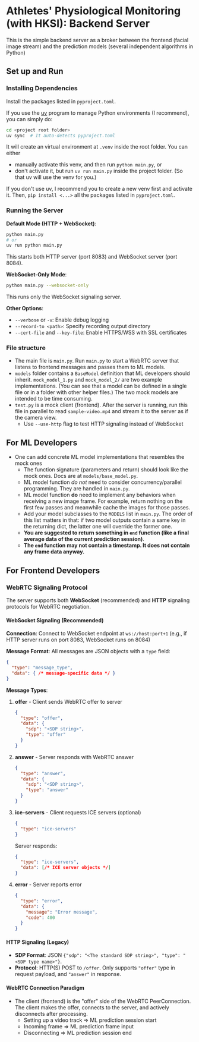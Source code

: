 # Athletes' Physiological Monitoring (with HKSI): Backend Server

This is the simple backend server as a broker between the frontend (facial image stream) and the prediction models (several independent algorithms in Python)

## Set up and Run

### Installing Dependencies

Install the packages listed in `pyproject.toml`.

If you use the [uv](https://docs.astral.sh/uv/guides/projects/) program to manage Python environments (I recommend), you can simply do:
```bash
cd <project root folder>
uv sync  # It auto-detects pyproject.toml
```

It will create an virtual environment at `.venv` inside the root folder. You can either
* manually activate this venv, and then run `python main.py`, or
* don't activate it, but run `uv run main.py` inside the project folder. (So that uv will use the venv for you.)

If you don't use uv, I recommend you to create a new venv first and activate it.
Then, `pip install <...>` all the packages listed in `pyproject.toml`.

### Running the Server

**Default Mode (HTTP + WebSocket)**:
```bash
python main.py
# or
uv run python main.py
```
This starts both HTTP server (port 8083) and WebSocket server (port 8084).

**WebSocket-Only Mode**:
```bash
python main.py --websocket-only
```
This runs only the WebSocket signaling server.

**Other Options**:
- `--verbose` or `-v`: Enable debug logging
- `--record-to <path>`: Specify recording output directory
- `--cert-file` and `--key-file`: Enable HTTPS/WSS with SSL certificates

### File structure

* The main file is `main.py`. Run `main.py` to start a WebRTC server that listens to frontend messages and passes them to ML models.
* `models` folder contains a `BaseModel` definition that ML developers should inherit. `mock_model_1.py` and `mock_model_2/` are two example implementations. (You can see that a model can be defined in a single file or in a folder with other helper files.) The two mock models are intended to be time consuming.
* `test.py` is a mock client (frontend). After the server is running, run this file in parallel to read `sample-video.mp4` and stream it to the server as if the camera view.
  - Use `--use-http` flag to test HTTP signaling instead of WebSocket

## For ML Developers

* One can add concrete ML model implementations that resembles the mock ones
    * The function signature (parameters and return) should look like the mock ones. Docs are at `models/base_model.py`.
    * ML model function *do not* need to consider concurrency/parallel programming. They are handled in `main.py`.
    * ML model function **do** need to implement any behaviors when receiving a new image frame. For example, return nothing on the first few passes and meanwhile cache the images for those passes.
    * Add your model subclasses to the `MODELS` list in `main.py`. The order of this list matters in that: if two model outputs contain a same key in the returning dict, the latter one will override the former one.
    * **You are suggested to return something in `end` function (like a final average data of the current prediction session)**.
    * **The `end` function may not contain a timestamp. It does not contain any frame data anyway.**

## For Frontend Developers

### WebRTC Signaling Protocol

The server supports both **WebSocket** (recommended) and **HTTP** signaling protocols for WebRTC negotiation.

#### WebSocket Signaling (Recommended)

**Connection**: Connect to WebSocket endpoint at `ws://host:port+1` (e.g., if HTTP server runs on port 8083, WebSocket runs on 8084)

**Message Format**: All messages are JSON objects with a `type` field:
```json
{
  "type": "message_type",
  "data": { /* message-specific data */ }
}
```

**Message Types**:

1. **offer** - Client sends WebRTC offer to server
   ```json
   {
     "type": "offer",
     "data": {
       "sdp": "<SDP string>",
       "type": "offer"
     }
   }
   ```

2. **answer** - Server responds with WebRTC answer
   ```json
   {
     "type": "answer",
     "data": {
       "sdp": "<SDP string>",
       "type": "answer"
     }
   }
   ```

3. **ice-servers** - Client requests ICE servers (optional)
   ```json
   {
     "type": "ice-servers"
   }
   ```

   Server responds:
   ```json
   {
     "type": "ice-servers",
     "data": [/* ICE server objects */]
   }
   ```

4. **error** - Server reports error
   ```json
   {
     "type": "error",
     "data": {
       "message": "Error message",
       "code": 400
     }
   }
   ```

#### HTTP Signaling (Legacy)

* **SDP Format**: JSON `{"sdp": "<The standard SDP string>", "type": "<SDP type name>"}`.
* **Protocol**: HTTP(S) POST to `/offer`. Only supports `"offer"` type in request payload, and `"answer"` in response.

#### WebRTC Connection Paradigm

* The client (frontend) is the "offer" side of the WebRTC PeerConnection. The client makes the offer, connects to the server, and actively disconnects after processing.
    * Setting up a video track => ML prediction session start
    * Incoming frame => ML prediction frame input
    * Disconnecting => ML prediction session end

<!-- * Frontend -> server: event `session_start`
    * Event argument: raw byte array of 64 bits (8B) with the following components:
        * timestamp in milliseconds: 64 bits (8B), unsigned int, little endian
    * With ack: JSON string `{"success": true}` or `{"success": false, "error": "..."}`
* Frontend -> server: event `session_end`
    * Event argument: raw byte array of 64 bits (8B) with the following components:
        * timestamp in milliseconds: 64 bits (8B), unsigned int, little endian
    * With ack: JSON string `{"success": true}` or `{"success": false, "error": "..."}`
* Frontend -> server: event `frame`
    * Event argument: raw byte array with the following components:
        * timestamp in milliseconds: 64 bits (8B), unsigned int, little endian
        * image in PNG format: arbitrary length, PNG file, default to big endian (PNG standard requires big endian)
    * With ack: JSON string `{"success": true}` or `{"success": false, "error": "..."}`.
    **The ack happends immediately when the current frame is scheduled. It is not guaranteed whether the current frame is processed.**
* Server -> frontend: event `prediction`
    * Event argument: JSON string in the following format:
        * `{"some key in string": some value in arbitrary data type}`
    * Without ack -->
